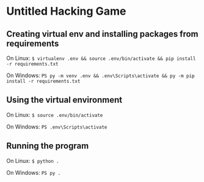 # Untitled Hacking Game

## Creating virtual env and installing packages from requirements

On Linux:
`$ virtualenv .env && source .env/bin/activate && pip install -r requirements.txt`

On Windows:
`PS py -m venv .env && .env\Scripts\activate && py -m pip install -r requirements.txt`

## Using the virtual environment

On Linux:
`$ source .env/bin/activate`

On Windows:
`PS .env\Scripts\activate`

## Running the program

On Linux:
`$ python .`

On Windows:
`PS py .`
